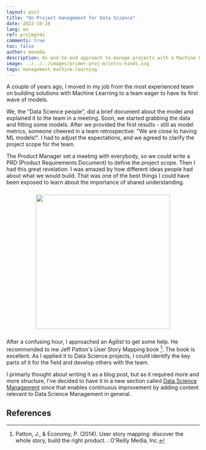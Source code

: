```yaml
---
layout: post
title: "On Project management for Data Science"
date: 2022-10-28
lang: en
ref: projmgtds
comments: true
toc: false
author: moneda
description: An end-to-end approach to manage projects with a Machine Learning component
image: ../../../images/primer-proj-m/intro-hands.svg
tags: management machine-learning
---
```


A couple of years ago, I moved in my job from the most experienced team on building solutions with Machine Learning to a team eager to have its first wave of models.

We, the "Data Science people", did a brief document about the model and explained it to the team in a meeting. Soon, we started grabbing the data and fitting some models. After we provided the first results - still as model metrics, someone cheered in a team retrospective: "We are close to having ML models!". I had to adjust the expectations, and we agreed to clarify the project scope for the team.

The Product Manager set a meeting with everybody, so we could write a PRD (Product Requirements Document) to define the project scope. Then I had this great revelation. I was amazed by how different ideas people had about what we would build. That was one of the best things I could have been exposed to learn about the importance of shared understanding.

<div align="center">
<figure>
	<a href="../../../images/primer-proj-m/intro-hands.svg" name="Intro hands">
		<img  style="width:350px;margin:10px" src="../../../images/primer-proj-m/intro-hands.svg"/>
	</a>
		<!-- <figcaption>Putting together the many common terms for these two stages</figcaption> -->
</figure>
</div>

After a confusing hour, I approached an Agilist to get some help. He recommended to me Jeff Patton's User Story Mapping book [^fn1]. The book is excellent. As I applied it to Data Science projects, I could identify the key parts of it for the field and develop others with the team.

I primarly thought about writing it as a blog post, but as it required more and more structure, I've decided to have it in a new section called [Data Science Management](https://lgmoneda.github.io/data-science-management/project-management/) since that enables continuous improvement by adding content relevant to Data Science Management in general.


## References


[^fn1]: Patton, J., & Economy, P. (2014). User story mapping: discover the whole story, build the right product. : O'Reilly Media, Inc.
[^fn2]: Reilly, T., [Being Glue](https://noidea.dog/glue). No Idea Blog. Accessed 31 August 2022.
[^fn3]: Facure, M., Causal Inference for the Brave and True. Chapter [Evaluating Causal Models](https://matheusfacure.github.io/python-causality-handbook/19-Evaluating-Causal-Models.html?highlight=cumulative%20gain%20curve). Accessed 29 October 2022.
[^fn4]: Cowling, J., [Stepping Stones not Milestones](https://medium.com/@jamesacowling/stepping-stones-not-milestones-e6be0073563f). Accessed 29 October 2022.
[^fn5]: Amran, A., Tools for better thinking. [Confidence determines speed vs. quality](https://untools.co/confidence-determines-speed-vs-quality). Accessed 29 October 2022.
[^fn6]: Chu, B., [Product Management Mental Models for Everyone](https://blackboxofpm.com/product-management-mental-models-for-everyone-31e7828cb50b). Accessed 29 October 2022.
